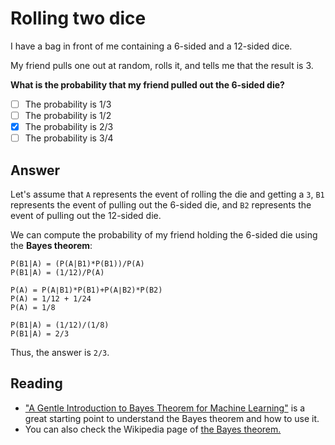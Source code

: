 # Rolling two dice

I have a bag in front of me containing a 6-sided and a 12-sided dice.

My friend pulls one out at random, rolls it, and tells me that the result is 3.

**What is the probability that my friend pulled out the 6-sided die?**

- [ ] The probability is 1/3
- [ ] The probability is 1/2
- [x] The probability is 2/3
- [ ] The probability is 3/4

## Answer

Let's assume that `A` represents the event of rolling the die and getting a `3`, `B1` represents the event of pulling out the 6-sided die, and `B2` represents the event of pulling out the 12-sided die.

We can compute the probability of my friend holding the 6-sided die using the **Bayes theorem**:

```
P(B1|A) = (P(A|B1)*P(B1))/P(A)
P(B1|A) = (1/12)/P(A)

P(A) = P(A∣B1)*P(B1)+P(A∣B2)*P(B2)
P(A) = 1/12 + 1/24​
P(A) = 1/8

P(B1|A) = (1/12)/(1/8)
P(B1|A) = 2/3​
```

Thus, the answer is `2/3`.

## Reading

- ["A Gentle Introduction to Bayes Theorem for Machine Learning"](https://machinelearningmastery.com/bayes-theorem-for-machine-learning/) is a great starting point to understand the Bayes theorem and how to use it.
- You can also check the Wikipedia page of [the Bayes theorem.](https://en.wikipedia.org/wiki/Bayes%27_theorem)
